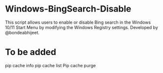 # Windows-BingSearch-Disable
This script allows users to enable or disable Bing search in the Windows 10/11 Start Menu by modifying the Windows Registry settings. Developed by @bondeabhijeet.



# To be added
pip cache info
pip cache list
Pip cache purge
